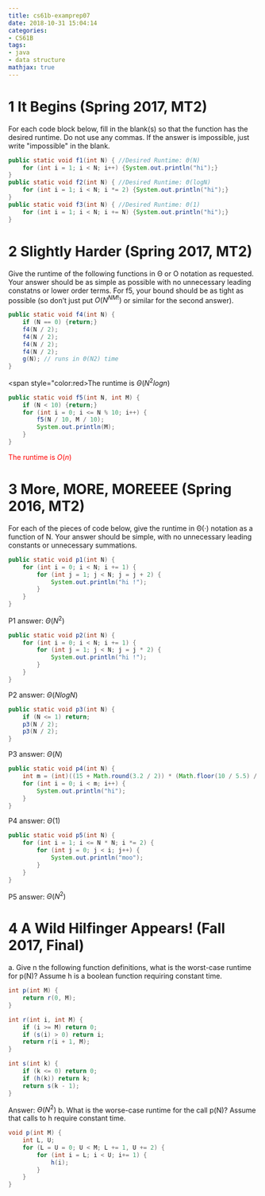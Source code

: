 ```yaml
---
title: cs61b-examprep07
date: 2018-10-31 15:04:14
categories:
- CS61B
tags:
- java
- data structure
mathjax: true
---
```


# 1 It Begins (Spring 2017, MT2)
For each code block below, fill in the blank(s) so that the function has the desired runtime. Do not use any commas. If the answer is impossible, just write "impossible" in the blank.
```java
public static void f1(int N) { //Desired Runtime: Θ(N)
    for (int i = 1; i < N; i++) {System.out.println("hi");}
}
public static void f2(int N) { //Desired Runtime: Θ(logN)
    for (int i = 1; i < N; i *= 2) {System.out.println("hi");}
}
public static void f3(int N) { //Desired Runtime: Θ(1)
    for (int i = 1; i < N; i += N) {System.out.println("hi");}
}
```
<!-- more -->
# 2 Slightly Harder (Spring 2017, MT2)
Give the runtime of the following functions in Θ or O notation as requested. Your answer should be as simple as possible with no unnecessary leading constatns or lower order terms. For f5, your bound should be as tight as possible (so don’t just put $O(N^{NM!})$ or similar for the second answer).
```java
public static void f4(int N) {
    if (N == 0) {return;}
    f4(N / 2);
    f4(N / 2);
    f4(N / 2);
    f4(N / 2);
    g(N); // runs in Θ(N2) time
}
```
<span style="color:red>The runtime is $\Theta(N^2 logn)$</span>
```java
public static void f5(int N, int M) {
    if (N < 10) {return;}
    for (int i = 0; i <= N % 10; i++) {
        f5(N / 10, M / 10);
        System.out.println(M);
    }
}
```
<span style="color:red">The runtime is $O(n)$</span>
# 3 More, MORE, MOREEEE (Spring 2016, MT2)
For each of the pieces of code below, give the runtime in Θ(·) notation as a function of N. Your answer should be simple, with no unnecessary leading constants or unnecessary summations.
```java
public static void p1(int N) {
    for (int i = 0; i < N; i += 1) {
        for (int j = 1; j < N; j = j + 2) {
            System.out.println("hi !");
        }
    }
}
```
P1 answer: $\Theta(N^2)$
```java
public static void p2(int N) {
    for (int i = 0; i < N; i += 1) {
        for (int j = 1; j < N; j = j * 2) {
            System.out.println("hi !");
        }
    }
}
```
P2 answer: $\Theta(NlogN)$
```java
public static void p3(int N) {
    if (N <= 1) return;
    p3(N / 2);
    p3(N / 2);
}
```
P3 answer: $\Theta(N)$
```java
public static void p4(int N) {
    int m = (int)((15 + Math.round(3.2 / 2)) * (Math.floor(10 / 5.5) / 2.5) * Math.pow(2, 5));
    for (int i = 0; i < m; i++) {
        System.out.println("hi");
    }
}
```
P4 answer: $\Theta(1)$
```java
public static void p5(int N) {
    for (int i = 1; i <= N * N; i *= 2) {
        for (int j = 0; j < i; j++) {
            System.out.println("moo");
        }
    }
}
```
P5 answer: $\Theta(N^2)$

# 4 A Wild Hilfinger Appears! (Fall 2017, Final)
a. Give n the following function definitions, what is the worst-case runtime for p(N)? Assume h is a boolean function requiring constant time.
```java
int p(int M) {
    return r(0, M);
}

int r(int i, int M) {
    if (i >= M) return 0;
    if (s(i) > 0) return i;
    return r(i + 1, M);
}

int s(int k) {
    if (k <= 0) return 0;
    if (h(k)) return k;
    return s(k - 1);
}
```
Answer: $\Theta(N^2)$
b. What is the worse-case runtime for the call p(N)? Assume that calls to h require
constant time.
```java
void p(int M) {
    int L, U;
    for (L = U = 0; U < M; L += 1, U += 2) {
        for (int i = L; i < U; i+= 1) {
            h(i);
        }
    }
}
